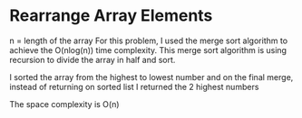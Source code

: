 # Rearrange Array Elements

n = length of the array
For this problem, I used the merge sort algorithm to achieve the O(nlog(n)) time complexity. This merge sort algorithm is using recursion to divide the array in half and sort.

I sorted the array from the highest to lowest number and on the final merge, instead of returning on sorted list I returned the 2 highest numbers

The space complexity is O(n)